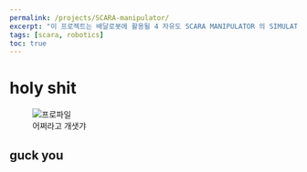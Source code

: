 ```yaml
---
permalink: /projects/SCARA-manipulator/
excerpt: "이 프로젝트는 배달로봇에 활용될 4 자유도 SCARA MANIPULATOR 의 SIMULATION 을 위함입니다." 
tags: [scara, robotics]
toc: true
---
```


# **holy shit**

<figure>
    <img src="{{ '/assets/images/프로파일.jpg' | relative_url }}" alt="프로파일">
    <figcaption>어쩌라고 개샛갸</figcaption>
  </figure>

## **guck you**
